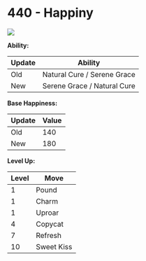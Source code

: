 # 440 - Happiny
![][440]

**Ability:**

Update | Ability
---    | ---
Old    | Natural Cure / Serene Grace
New    | Serene Grace / Natural Cure

**Base Happiness:**

Update | Value
---    | ---
Old    | 140
New    | 180

**Level Up:**

Level | Move
---   | ---
  1   | Pound
  1   | Charm
  1   | Uproar
  4   | Copycat
  7   | Refresh
 10   | Sweet Kiss



[440]: /img/pokemon/440.png
